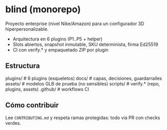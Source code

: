 # blind (monorepo)

Proyecto enterprise (nivel Nike/Amazon) para un configurador 3D hiperpersonalizable.
- Arquitectura en 6 plugins (P1..P5 + helper)
- Slots abiertos, snapshot inmutable, SKU determinista, firma Ed25519
- CI con verify.* y empaquetado ZIP por plugin

## Estructura


plugins/ # 6 plugins (esqueletos)
docs/ # capas, decisiones, guardarraíles
assets/ # modelos GLB de prueba (no sensibles)
scripts/ # verify.* (repo, plugins, assets)
.github/ # workflows CI


## Cómo contribuir
Lee `CONTRIBUTING.md` y respeta ramas protegidas: todo via PR con checks verdes.
